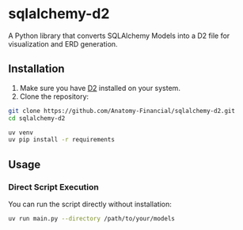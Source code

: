 # sqlalchemy-d2

A Python library that converts SQLAlchemy Models into a D2 file for visualization and ERD generation.

## Installation

1. Make sure you have [D2](https://d2lang.com/tour/install) installed on your system.
2. Clone the repository:

```bash
git clone https://github.com/Anatomy-Financial/sqlalchemy-d2.git
cd sqlalchemy-d2
```

```bash
uv venv
uv pip install -r requirements
```

## Usage

### Direct Script Execution

You can run the script directly without installation:

```bash
uv run main.py --directory /path/to/your/models
```